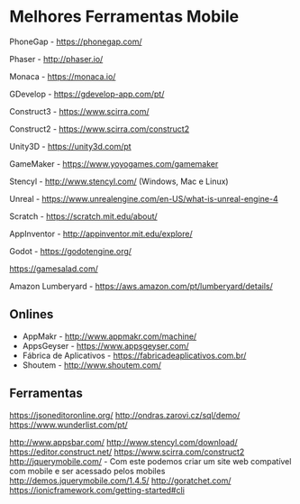 # Melhores Ferramentas Mobile

PhoneGap - https://phonegap.com/

Phaser - http://phaser.io/

Monaca - https://monaca.io/

GDevelop - https://gdevelop-app.com/pt/

Construct3 - https://www.scirra.com/

Construct2 - https://www.scirra.com/construct2

Unity3D - https://unity3d.com/pt

GameMaker - https://www.yoyogames.com/gamemaker

Stencyl - http://www.stencyl.com/ (Windows, Mac e Linux)

Unreal - https://www.unrealengine.com/en-US/what-is-unreal-engine-4

Scratch - https://scratch.mit.edu/about/

AppInventor - http://appinventor.mit.edu/explore/

Godot - https://godotengine.org/

https://gamesalad.com/

Amazon Lumberyard - https://aws.amazon.com/pt/lumberyard/details/

## Onlines

- AppMakr - http://www.appmakr.com/machine/
- AppsGeyser - https://www.appsgeyser.com/
- Fábrica de Aplicativos - https://fabricadeaplicativos.com.br/
- Shoutem - http://www.shoutem.com/

## Ferramentas
https://jsoneditoronline.org/
http://ondras.zarovi.cz/sql/demo/
https://www.wunderlist.com/pt/

http://www.appsbar.com/
http://www.stencyl.com/download/
https://editor.construct.net/
https://www.scirra.com/construct2
http://jquerymobile.com/ - Com este podemos criar um site web compatível com mobile e ser acessado pelos mobiles
http://demos.jquerymobile.com/1.4.5/
http://goratchet.com/
https://ionicframework.com/getting-started#cli

